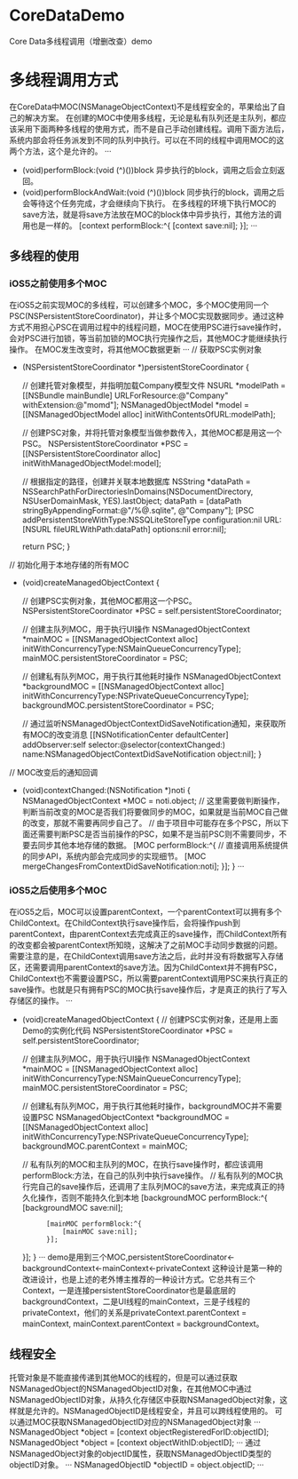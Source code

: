 # CoreDataDemo
Core Data多线程调用（增删改查）demo

# 多线程调用方式
在CoreData中MOC(NSManageObjectContext)不是线程安全的，苹果给出了自己的解决方案。
在创建的MOC中使用多线程，无论是私有队列还是主队列，都应该采用下面两种多线程的使用方式，而不是自己手动创建线程。调用下面方法后，系统内部会将任务派发到不同的队列中执行。可以在不同的线程中调用MOC的这两个方法，这个是允许的。
···
- (void)performBlock:(void (^)())block            异步执行的block，调用之后会立刻返回。
- (void)performBlockAndWait:(void (^)())block     同步执行的block，调用之后会等待这个任务完成，才会继续向下执行。
在多线程的环境下执行MOC的save方法，就是将save方法放在MOC的block体中异步执行，其他方法的调用也是一样的。
[context performBlock:^{
    [context save:nil];
}];
···
## 多线程的使用
### iOS5之前使用多个MOC
在iOS5之前实现MOC的多线程，可以创建多个MOC，多个MOC使用同一个PSC(NSPersistentStoreCoordinator)，并让多个MOC实现数据同步。通过这种方式不用担心PSC在调用过程中的线程问题，MOC在使用PSC进行save操作时，会对PSC进行加锁，等当前加锁的MOC执行完操作之后，其他MOC才能继续执行操作。
在MOC发生改变时，将其他MOC数据更新
···
// 获取PSC实例对象
- (NSPersistentStoreCoordinator *)persistentStoreCoordinator {

	// 创建托管对象模型，并指明加载Company模型文件
	NSURL *modelPath = [[NSBundle mainBundle] URLForResource:@"Company" withExtension:@"momd"];
	NSManagedObjectModel *model = [[NSManagedObjectModel alloc] initWithContentsOfURL:modelPath];

	// 创建PSC对象，并将托管对象模型当做参数传入，其他MOC都是用这一个PSC。
	NSPersistentStoreCoordinator *PSC = [[NSPersistentStoreCoordinator alloc] initWithManagedObjectModel:model];

	// 根据指定的路径，创建并关联本地数据库
	NSString *dataPath = NSSearchPathForDirectoriesInDomains(NSDocumentDirectory, NSUserDomainMask, YES).lastObject;
	dataPath = [dataPath stringByAppendingFormat:@"/%@.sqlite", @"Company"];
	[PSC addPersistentStoreWithType:NSSQLiteStoreType configuration:nil URL:[NSURL fileURLWithPath:dataPath] options:nil error:nil];

	return PSC;
}

// 初始化用于本地存储的所有MOC
- (void)createManagedObjectContext {

	// 创建PSC实例对象，其他MOC都用这一个PSC。
	NSPersistentStoreCoordinator *PSC = self.persistentStoreCoordinator;

	// 创建主队列MOC，用于执行UI操作
	NSManagedObjectContext *mainMOC = [[NSManagedObjectContext alloc] initWithConcurrencyType:NSMainQueueConcurrencyType];
	mainMOC.persistentStoreCoordinator = PSC;

	// 创建私有队列MOC，用于执行其他耗时操作
	NSManagedObjectContext *backgroundMOC = [[NSManagedObjectContext alloc] initWithConcurrencyType:NSPrivateQueueConcurrencyType];
	backgroundMOC.persistentStoreCoordinator = PSC;

	// 通过监听NSManagedObjectContextDidSaveNotification通知，来获取所有MOC的改变消息
	[[NSNotificationCenter defaultCenter] addObserver:self selector:@selector(contextChanged:) name:NSManagedObjectContextDidSaveNotification object:nil];
}

// MOC改变后的通知回调
- (void)contextChanged:(NSNotification *)noti {
	NSManagedObjectContext *MOC = noti.object;
	// 这里需要做判断操作，判断当前改变的MOC是否我们将要做同步的MOC，如果就是当前MOC自己做的改变，那就不需要再同步自己了。
	// 由于项目中可能存在多个PSC，所以下面还需要判断PSC是否当前操作的PSC，如果不是当前PSC则不需要同步，不要去同步其他本地存储的数据。
	[MOC performBlock:^{
    	// 直接调用系统提供的同步API，系统内部会完成同步的实现细节。
    	[MOC mergeChangesFromContextDidSaveNotification:noti];
	}];
}
···
### iOS5之后使用多个MOC
在iOS5之后，MOC可以设置parentContext，一个parentContext可以拥有多个ChildContext。在ChildContext执行save操作后，会将操作push到parentContext，由parentContext去完成真正的save操作，而ChildContext所有的改变都会被parentContext所知晓，这解决了之前MOC手动同步数据的问题。
需要注意的是，在ChildContext调用save方法之后，此时并没有将数据写入存储区，还需要调用parentContext的save方法。因为ChildContext并不拥有PSC，ChildContext也不需要设置PSC，所以需要parentContext调用PSC来执行真正的save操作。也就是只有拥有PSC的MOC执行save操作后，才是真正的执行了写入存储区的操作。
···
- (void)createManagedObjectContext {
	// 创建PSC实例对象，还是用上面Demo的实例化代码
	NSPersistentStoreCoordinator *PSC = self.persistentStoreCoordinator;

	// 创建主队列MOC，用于执行UI操作
	NSManagedObjectContext *mainMOC = [[NSManagedObjectContext alloc] initWithConcurrencyType:NSMainQueueConcurrencyType];
	mainMOC.persistentStoreCoordinator = PSC;

	// 创建私有队列MOC，用于执行其他耗时操作，backgroundMOC并不需要设置PSC
	NSManagedObjectContext *backgroundMOC = [[NSManagedObjectContext alloc] initWithConcurrencyType:NSPrivateQueueConcurrencyType];
	backgroundMOC.parentContext = mainMOC;

	// 私有队列的MOC和主队列的MOC，在执行save操作时，都应该调用performBlock:方法，在自己的队列中执行save操作。
	// 私有队列的MOC执行完自己的save操作后，还调用了主队列MOC的save方法，来完成真正的持久化操作，否则不能持久化到本地
	[backgroundMOC performBlock:^{
    		[backgroundMOC save:nil];
    
    		[mainMOC performBlock:^{
        		[mainMOC save:nil];
    		}];
	}];
}
···
demo是用到三个MOC,persistentStoreCoordinator<-backgroundContext<-mainContext<-privateContext
这种设计是第一种的改进设计，也是上述的老外博主推荐的一种设计方式。它总共有三个Context，一是连接persistentStoreCoordinator也是最底层的backgroundContext，二是UI线程的mainContext，三是子线程的privateContext，他们的关系是privateContext.parentContext = mainContext, mainContext.parentContext = backgroundContext。
## 线程安全
托管对象是不能直接传递到其他MOC的线程的，但是可以通过获取NSManagedObject的NSManagedObjectID对象，在其他MOC中通过NSManagedObjectID对象，从持久化存储区中获取NSManagedObject对象，这样就是允许的。NSManagedObjectID是线程安全，并且可以跨线程使用的。
可以通过MOC获取NSManagedObjectID对应的NSManagedObject对象
···
NSManagedObject *object = [context objectRegisteredForID:objectID];
NSManagedObject *object = [context objectWithID:objectID];
···
通过NSManagedObject对象的objectID属性，获取NSManagedObjectID类型的objectID对象。
···
NSManagedObjectID *objectID = object.objectID;
···
